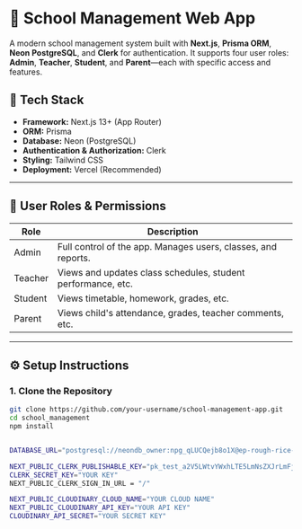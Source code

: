 # 🏫 School Management Web App

A modern school management system built with **Next.js**, **Prisma ORM**, **Neon PostgreSQL**, and **Clerk** for authentication. It supports four user roles: **Admin**, **Teacher**, **Student**, and **Parent**—each with specific access and features.

## 🚀 Tech Stack

- **Framework:** Next.js 13+ (App Router)
- **ORM:** Prisma
- **Database:** Neon (PostgreSQL)
- **Authentication & Authorization:** Clerk
- **Styling:** Tailwind CSS
- **Deployment:** Vercel (Recommended)

---

## 👥 User Roles & Permissions

| Role     | Description                                                 |
|----------|-------------------------------------------------------------|
| Admin    | Full control of the app. Manages users, classes, and reports. |
| Teacher  | Views and updates class schedules, student performance, etc. |
| Student  | Views timetable, homework, grades, etc.                      |
| Parent   | Views child's attendance, grades, teacher comments, etc.     |

---

## ⚙️ Setup Instructions

### 1. Clone the Repository

```bash
git clone https://github.com/your-username/school-management-app.git
cd school_management
npm install


DATABASE_URL="postgresql://neondb_owner:npg_qLUCQejb8o1X@ep-rough-rice-a5fbp4dr-pooler.us-east-2.aws.neon.tech/neondb?sslmode=require"

NEXT_PUBLIC_CLERK_PUBLISHABLE_KEY="pk_test_a2V5LWtvYWxhLTE5LmNsZXJrLmFjY291bnRzLmRldiQ"
CLERK_SECRET_KEY="YOUR KEY"
NEXT_PUBLIC_CLERK_SIGN_IN_URL = "/"

NEXT_PUBLIC_CLOUDINARY_CLOUD_NAME="YOUR CLOUD NAME"
NEXT_PUBLIC_CLOUDINARY_API_KEY="YOUR API KEY"
CLOUDINARY_API_SECRET="YOUR SECRET KEY"